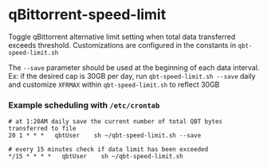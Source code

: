 # qBittorrent-speed-limit
Toggle qBittorrent alternative limit setting when total data transferred exceeds threshold.
Customizations are configured in the constants in `qbt-speed-limit.sh` 

The `--save` parameter should be used at the beginning of each data interval.  Ex: if the desired cap is 30GB per day, run `qbt-speed-limit.sh --save` daily and customize `XFRMAX` within `qbt-speed-limit.sh` to reflect 30GB

### Example scheduling with `/etc/crontab`
```
# at 1:20AM daily save the current number of total QBT bytes transferred to file
20 1 * * *   qbtUser    sh ~/qbt-speed-limit.sh --save

# every 15 minutes check if data limit has been exceeded
*/15 * * * *   qbtUser    sh ~/qbt-speed-limit.sh
```
